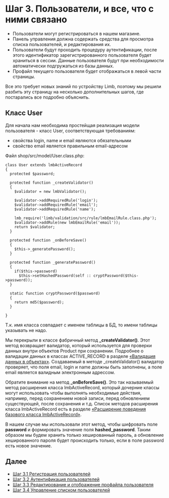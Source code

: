 # Шаг 3. Пользователи, и все, что с ними связано

* Пользователи могут регистрироваться в нашем магазине.
* Панель управления должна содержать средства для просмотра списка пользователей, и редактирования их.
* Пользователи будут проходить процедуру аутентификации, после этого идентификатор зарегистрированного пользователя будет храниться в сессии. Данные пользователя будут при необходимости автоматически подгружаться из базы данных.
* Профайл текущего пользователя будет отображаться в левой части страницы.

Все это требует новых знаний по устройству Limb, поэтому мы решили разбить эту страницу на несколько дополнительных шагов, где постарались все подробно объяснить.

## Класс User
Для начала нам необходима простейщая реализация модели пользователя - класс User, соответствующая требованиям:

* свойства login, name и email являются обязательными
* свойство email является правильным email-адресом

Файл shop/src/model/User.class.php:

    class User extends lmbActiveRecord 
    {
      protected $password;
 
      protected function _createValidator()
      {
        $validator = new lmbValidator();
 
        $validator->addRequiredRule('login');
        $validator->addRequiredRule('email');
        $validator->addRequiredRule('name');
 
        lmb_require('limb/validation/src/rule/lmbEmailRule.class.php');
        $validator->addRule(new lmbEmailRule('email'));
        return $validator;
      }
 
      protected function _onBeforeSave()
      {
        $this->_generatePassword();
      }
 
      protected function _generatePassword()
      {
        if($this->password)
          $this->setHashedPassword(self :: cryptPassword($this->password));
      }
 
      static function cryptPassword($password)
      {
        return md5($password);
      }
 
    }

Т.к. имя класса совпадает с именем таблицы в БД, то имени таблицы указывать не надо.

Мы перекрыли в классе фабричный метод **_createValidator()**. Этот метод возвращает валидатор, который используется для проверки данных внутри объектов Product при сохранении. Подробнее о валидации данных в классах ACTIVE_RECORD в разделе [«Валидация данных в объектах»](../../../../active_record/docs/ru/active_record/validation.md). Создаваемый в методе _createValidator() валидатор проверяет, что поля email, login и name должны быть заполнены, а поле email является валидным электронным адрессом.

Обратите внимание на метод **_onBeforeSave()**. Это так называемый метод расширения класса lmbActiveRecord, который дочерние классы могут использовать чтобы выполнять необходимые действия, например, перед сохранением новой записи, перед обновлением существующей, после сохранения и т.д. Список методов расширения класса lmbActiveRecord есть в разделе [«Расширение поведения базового класса lmbActiveRecord»](../../../../active_record/docs/ru/active_record/enhancement.md).

В нашем случае мы использовали этот метод, чтобы шифровать поле **password** и формировать значение поля **hashed_password**. Таким образом мы будем хранить только хешированный пароль, а обновление хешированного пароля будет происходить только, если в поле password есть новое значение.

## Далее

* [Шаг 3.1 Регистрация пользователей](./step3-1.md)
* [Шаг 3.2 Аутентификация пользователей](./step3-2.md)
* [Шаг 3.3 Редактирование и отображение профайла пользователя](./step3-3.md)
* [Шаг 3.4 Управление списком пользователей](./step3-4.md)
